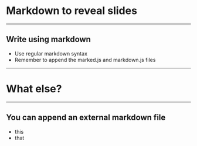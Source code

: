 # Markdown to reveal slides

---

## Write using markdown
- Use regular markdown syntax
- Remember to append the marked.js and markdown.js files

---

# What else?

---

## You can append an external markdown file

- this <!-- .element: class="fragment" data-fragment-index="1" -->
- that <!-- .element: class="fragment" data-fragment-index="2" -->

